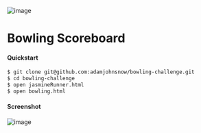 ![image](https://travis-ci.org/adamjohnsnow/bowling-challenge.svg?branch=master)

Bowling Scoreboard
==================
#### Quickstart

```sh
$ git clone git@github.com:adamjohnsnow/bowling-challenge.git
$ cd bowling-challenge
$ open jasmineRunner.html
$ open bowling.html
```
#### Screenshot
![image](https://cloud.githubusercontent.com/assets/24992029/26284231/73f1dc0e-3e2e-11e7-978a-1c1b310cf127.png)



